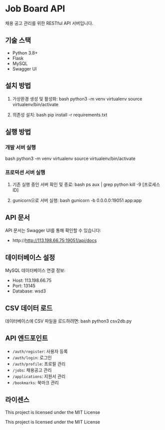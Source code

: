 # Job Board API

채용 공고 관리를 위한 RESTful API 서버입니다.

## 기술 스택

- Python 3.8+
- Flask
- MySQL
- Swagger UI

## 설치 방법

1. 가상환경 생성 및 활성화:
bash
python3 -m venv virtualenv
source virtualenv/bin/activate

2. 의존성 설치:
bash
pip install -r requirements.txt

## 실행 방법

### 개발 서버 실행

bash
python3 -m venv virtualenv
source virtualenv/bin/activate



### 프로덕션 서버 실행
1. 기존 실행 중인 서버 확인 및 종료:
bash
ps aux | grep python
kill -9 [프로세스ID]


2. gunicorn으로 서버 실행:
bash
gunicorn -b 0.0.0.0:19051 app:app

## API 문서

API 문서는 Swagger UI를 통해 확인할 수 있습니다:
- http://http://113.198.66.75:19051/api/docs

## 데이터베이스 설정

MySQL 데이터베이스 연결 정보:
- Host: 113.198.66.75
- Port: 13145
- Database: wsd3

## CSV 데이터 로드

데이터베이스에 CSV 파일을 로드하려면:
bash
python3 csv2db.py

## API 엔드포인트

- `/auth/register`: 사용자 등록
- `/auth/login`: 로그인
- `/auth/profile`: 프로필 관리
- `/jobs`: 채용공고 관리
- `/applications`: 지원서 관리
- `/bookmarks`: 북마크 관리

## 라이센스

This project is licensed under the MIT License

This project is licensed under the MIT License